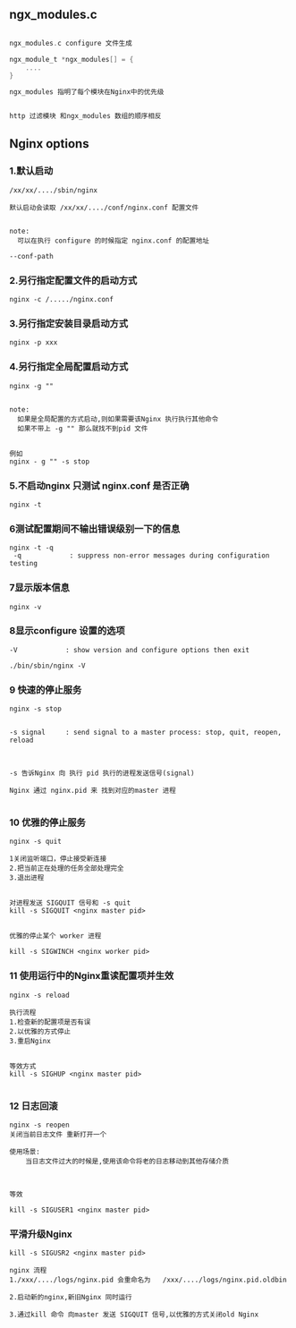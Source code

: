 ## ngx_modules.c
```c

ngx_modules.c configure 文件生成

ngx_module_t *ngx_modules[] = {
    ....
}

ngx_modules 指明了每个模块在Nginx中的优先级


http 过滤模块 和ngx_modules 数组的顺序相反


```

## Nginx options
### 1.默认启动
```
/xx/xx/..../sbin/nginx

默认启动会读取 /xx/xx/..../conf/nginx.conf 配置文件


note:
  可以在执行 configure 的时候指定 nginx.conf 的配置地址

--conf-path

```

### 2.另行指定配置文件的启动方式
```
nginx -c /...../nginx.conf

```
### 3.另行指定安装目录启动方式
```
nginx -p xxx
```
### 4.另行指定全局配置启动方式
```
nginx -g ""


note:
  如果是全局配置的方式启动,则如果需要该Nginx 执行执行其他命令
  如果不带上 -g "" 那么就找不到pid 文件


例如
nginx - g "" -s stop

```

### 5.不启动nginx 只测试 nginx.conf 是否正确
```
nginx -t 
```

### 6测试配置期间不输出错误级别一下的信息
```
nginx -t -q
 -q            : suppress non-error messages during configuration testing
```

### 7显示版本信息
```
nginx -v
```
### 8显示configure 设置的选项
```
-V            : show version and configure options then exit

./bin/sbin/nginx -V

```

### 9 快速的停止服务
```
nginx -s stop 


-s signal     : send signal to a master process: stop, quit, reopen, reload



-s 告诉Nginx 向 执行 pid 执行的进程发送信号(signal)

Nginx 通过 nginx.pid 来 找到对应的master 进程


```

### 10 优雅的停止服务
```
nginx -s quit

1关闭监听端口，停止接受新连接
2.把当前正在处理的任务全部处理完全
3.退出进程


对进程发送 SIGQUIT 信号和 -s quit 
kill -s SIGQUIT <nginx master pid> 


优雅的停止某个 worker 进程

kill -s SIGWINCH <nginx worker pid>

```
### 11 使用运行中的Nginx重读配置项并生效
```
nginx -s reload

执行流程
1.检查新的配置项是否有误
2.以优雅的方式停止
3.重启Nginx


等效方式
kill -s SIGHUP <nginx master pid>


```
### 12 日志回滚
```
nginx -s reopen
关闭当前日志文件 重新打开一个

使用场景:
    当日志文件过大的时候是,使用该命令将老的日志移动到其他存储介质



等效

kill -s SIGUSER1 <nginx master pid>

```
### 平滑升级Nginx
```
kill -s SIGUSR2 <nginx master pid>

nginx 流程
1./xxx/..../logs/nginx.pid 会重命名为   /xxx/..../logs/nginx.pid.oldbin

2.启动新的nginx,新旧Nginx 同时运行

3.通过kill 命令 向master 发送 SIGQUIT 信号,以优雅的方式关闭old Nginx

```
